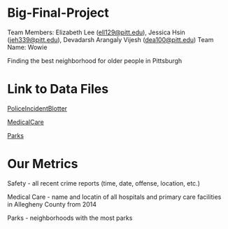 # Big-Final-Project

Team Members: Elizabeth Lee (ell129@pitt.edu), Jessica Hsin (jeh339@pitt.edu), Devadarsh Arangaly Vijesh (dea100@pitt.edu)
Team Name: Wowie

Finding the best neighborhood for older people in Pittsburgh

# Link to Data Files
[PoliceIncidentBlotter](https://data.wprdc.org/dataset/police-incident-blotter/resource/1797ead8-8262-41cc-9099-cbc8a161924b)

[MedicalCare](https://data.wprdc.org/dataset/allegheny-county-primary-care-facilities/resource/a11c31cf-a116-4076-8475-c4f185358c2d)

[Parks](https://data.wprdc.org/dataset/parks)

# Our Metrics
Safety - all recent crime reports (time, date, offense, location, etc.)

Medical Care - name and locatin of all hospitals and primary care facilities in Allegheny County from 2014

Parks - neighborhoods with the most parks
